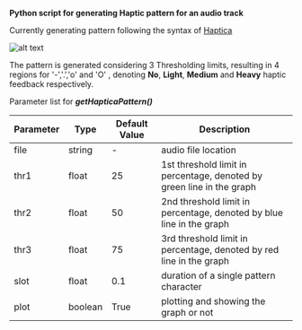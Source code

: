 __Python script for generating Haptic pattern for an audio track__  
  
Currently generating pattern following the syntax of [Haptica](https://github.com/efremidze/Haptica)
  
![alt text][logo]

[logo]: https://buet-edu-1.s3.amazonaws.com/auto_upload/0RMFi9mrPNe7mol2JwcZAf40F3n2/1623300841647.png "Logo Title Text 2"
  
The pattern is generated considering 3 Thresholding limits, resulting in 4 regions for '-','.','o' and 'O' , denoting __No__, __Light__, __Medium__ and __Heavy__ haptic feedback respectively.   
  
Parameter list for __*getHapticaPattern()*__

| Parameter | Type | Default Value | Description |
| --- | -- | ----------- |----|
|file|string|-|audio file location|
|thr1|float|25|1st threshold limit in percentage, denoted by green line in the graph|
|thr2|float|50|2nd threshold limit in percentage, denoted by blue line in the graph|
|thr3|float|75|3rd threshold limit in percentage, denoted by red line in the graph|
|slot|float|0.1|duration of a single pattern character|
|plot|boolean|True|plotting and showing the graph or not|
